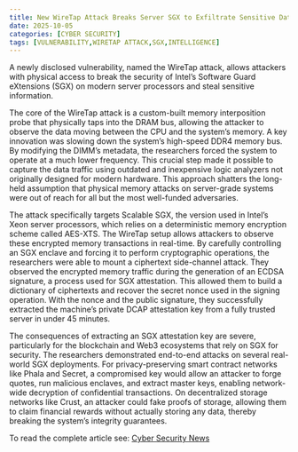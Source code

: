 ```yaml
---
title: New WireTap Attack Breaks Server SGX to Exfiltrate Sensitive Data
date: 2025-10-05
categories: [CYBER SECURITY]
tags: [VULNERABILITY,WIRETAP ATTACK,SGX,INTELLIGENCE]
---
```


A newly disclosed vulnerability, named the WireTap attack, allows attackers with physical access to break the security of Intel’s Software Guard eXtensions (SGX) on modern server processors and steal sensitive information.

The core of the WireTap attack is a custom-built memory interposition probe that physically taps into the DRAM bus, allowing the attacker to observe the data moving between the CPU and the system’s memory. A key innovation was slowing down the system’s high-speed DDR4 memory bus. By modifying the DIMM’s metadata, the researchers forced the system to operate at a much lower frequency. This crucial step made it possible to capture the data traffic using outdated and inexpensive logic analyzers not originally designed for modern hardware. This approach shatters the long-held assumption that physical memory attacks on server-grade systems were out of reach for all but the most well-funded adversaries.

The attack specifically targets Scalable SGX, the version used in Intel’s Xeon server processors, which relies on a deterministic memory encryption scheme called AES-XTS. The WireTap setup allows attackers to observe these encrypted memory transactions in real-time. By carefully controlling an SGX enclave and forcing it to perform cryptographic operations, the researchers were able to mount a ciphertext side-channel attack. They observed the encrypted memory traffic during the generation of an ECDSA signature, a process used for SGX attestation. This allowed them to build a dictionary of ciphertexts and recover the secret nonce used in the signing operation. With the nonce and the public signature, they successfully extracted the machine’s private DCAP attestation key from a fully trusted server in under 45 minutes.

The consequences of extracting an SGX attestation key are severe, particularly for the blockchain and Web3 ecosystems that rely on SGX for security. The researchers demonstrated end-to-end attacks on several real-world SGX deployments. For privacy-preserving smart contract networks like Phala and Secret, a compromised key would allow an attacker to forge quotes, run malicious enclaves, and extract master keys, enabling network-wide decryption of confidential transactions. On decentralized storage networks like Crust, an attacker could fake proofs of storage, allowing them to claim financial rewards without actually storing any data, thereby breaking the system’s integrity guarantees.

To read the complete article see: [Cyber Security News](https://cybersecuritynews.com/new-wiretap-attack/)